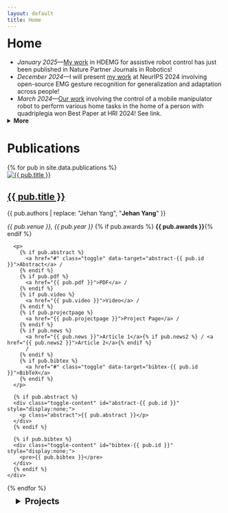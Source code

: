 ```yaml
---
layout: default
title: Home
---
```

<h1 id="home" style="margin-block-start:0">Home</h1>

<!-- <h3 class="message" style="line-height: 1.5; font-weight: normal"> </h3> -->
<!--Feel free to check out my blog too. It will be mostly about graduate school and some content I think will be relevant for students studying engineering and computer science. 
## Recent News -->
<ul style="margin-bottom:0px">
<li><em>January 2025</em>&mdash;<a href="https://www.nature.com/articles/s44182-025-00018-3">My work</a> in HDEMG for assistive robot control has just been published in Nature Partner Journals in Robotics! </li>
<li><em>December 2024</em>&mdash;I will present <a href="https://emgbench.github.io">my work</a> at NeurIPS 2024 involving open-source EMG gesture recognition for generalization and adaptation across people! </li>
<li><em>March 2024</em>&mdash;<a href="https://dl.acm.org/doi/10.1145/3610977.3634964">Our work</a> involving the control of a mobile manipulator robot to perform various home tasks in the home of a person with quadriplegia won Best Paper at HRI 2024! See link. </li>
</ul>
<details class="toggle-details">
  <summary class="toggle-summary"><strong>More</strong></summary>
  <div class="toggle-content">
    <ul>
      <li><em>August 2022</em>&mdash;I begin my PhD at CMU!</li>
      <li><em>June 2022</em>&mdash;I begin working full-time as a software intern at fast-food robotics startup, <a href="https://misorobotics.com">Miso Robotics</a>.</li>
      <li><em>April 2022</em>&mdash;I committed to my PhD at <a href="https://cmu.edu">Carnegie Mellon University</a> with advisors Zackory Erickson and Doug Weber! I received a 2-year fully-funded departmental fellowship.</li>
      <li><em>June 2020</em>&mdash;I start my internship with the self-driving car startup, <a href="https://nuro.ai">Nuro</a>.</li>
      <li><em>May 2020</em>&mdash;I committed to starting my MS in Electrical Engineering at <a href="https://ee.caltech.edu">Caltech</a> with a 2-year fully-funded departmental fellowship.</li>
      <li><em>April 2020</em>&mdash;I received the <a href="https://nsfgrfp.org">NSF GRFP</a>! I am indescribably grateful for my mentors' and friends' help.</li>
      <li><em>Sep. 2019</em>&mdash;I started working with <a href="https://covariant.ai">Covariant</a> as an intern.</li>
      <li><em>May 2019</em>&mdash;I received funding from the <a href="https://hsp.berkeley.edu">Haas Scholars Fellowship</a>, the largest research award for undergraduates at UC Berkeley.</li>
    </ul>
    <p class="toggle-less"><strong>Less</strong></p>
  </div>
</details>

<script>
  document.addEventListener("DOMContentLoaded", function() {
    const details = document.querySelector(".toggle-details");
    const summary = details.querySelector(".toggle-summary");
    const lessText = details.querySelector(".toggle-less");

    lessText.style.display = "none"; // Hide "Less" initially

    details.addEventListener("toggle", function() {
      if (details.open) {
        summary.style.display = "none"; // Completely remove "More" when expanded
        lessText.style.display = "block"; // Show "Less" at the bottom
      } else {
        summary.style.display = "list-item"; // Restore "More" with the triangle
        lessText.style.display = "none"; // Hide "Less"
      }
    });

    lessText.addEventListener("click", function() {
      details.open = false; // Close the <details> element when "Less" is clicked
      summary.style.display = "list-item"; // Restore "More" and triangle
      lessText.style.display = "none"; // Hide "Less"
    });
  });
</script>

<h1>Publications</h1>

<div class="publications">
  {% for pub in site.data.publications %}
  <div class="publication-entry">
    <div class="publication-image">
      <a href="{{ pub.website | default: pub.pdf }}">
        <img src="{{ pub.image }}" alt="{{ pub.title }}">
      </a>
    </div>
    <div class="publication-details">
      <h2><a href="{{ pub.website | default: pub.pdf }}">{{ pub.title }}</a></h2>
      <p>{{ pub.authors | replace: "Jehan Yang", "<strong>Jehan Yang</strong>" }}</p>
      <p><em>{{ pub.venue }}, {{ pub.year }} </em> {% if pub.awards %} <strong>{{ pub.awards }}</strong>{% endif %}</p>


      <p>
        {% if pub.abstract %}
          <a href="#" class="toggle" data-target="abstract-{{ pub.id }}">Abstract</a> /
        {% endif %}
        {% if pub.pdf %}
          <a href="{{ pub.pdf }}">PDF</a> /
        {% endif %}
        {% if pub.video %}
          <a href="{{ pub.video }}">Video</a> /
        {% endif %}
        {% if pub.projectpage %}
          <a href="{{ pub.projectpage }}">Project Page</a> /
        {% endif %}
        {% if pub.news %}
          <a href="{{ pub.news }}">Article 1</a>{% if pub.news2 %} / <a href="{{ pub.news2 }}">Article 2</a>{% endif %}
          /
        {% endif %}
        {% if pub.bibtex %}
          <a href="#" class="toggle" data-target="bibtex-{{ pub.id }}">BibTeX</a>
        {% endif %}
      </p>

      {% if pub.abstract %}
      <div class="toggle-content" id="abstract-{{ pub.id }}" style="display:none;">
        <p class="abstract">{{ pub.abstract }}</p>
      </div>
      {% endif %}

      {% if pub.bibtex %}
      <div class="toggle-content" id="bibtex-{{ pub.id }}" style="display:none;">
        <pre>{{ pub.bibtex }}</pre>
      </div>
      {% endif %}
    </div>
  </div>
  {% endfor %}
</div>

<script>
  document.addEventListener("DOMContentLoaded", function() {
    document.querySelectorAll(".toggle").forEach(function(element) {
      element.addEventListener("click", function(event) {
        event.preventDefault(); // Prevents default anchor behavior
        event.stopPropagation(); // Stops event from bubbling

        let targetId = this.getAttribute("data-target");
        let target = document.getElementById(targetId);
        if (target.style.display === "none" || target.style.display === "") {
          target.style.display = "block";
        } else {
          target.style.display = "none";
        }
      });
    });
  });
</script>

<details style="padding-top:10px;"><summary style="padding-left: 20px; padding-bottom: 0px; margin-bottom:0px; font-size:20px"><strong>Projects</strong></summary><p style="padding-left: 20px" >

<div class="row">
  <div class="column" style="width:100%"> 
  <a class="nochangelink" href="portfolio/leg">
  <div class="card">
    <img src="/images/prosthLeg.jpg" alt="Caltech AMBER Lab Prosthetic Leg" style="width:100%;border-radius: 5px 5px 0 0;">
  <div class="container">
    <strong>Prosthetic Leg Pressure Sensing</strong>
    <p>Software</p>
  </div>
  </div>
  </a>
  </div>
</div>

<div class="row">
  <div class="column">
  <a class="nochangelink" href="/portfolio/pie">
  <div class="card">
   <img src="/images/PiE.jpg" alt="Pioneers in Engineering robot maintenance" style="width:100%;border-radius: 5px 5px 0 0;">
  <div class="container">
   <strong>Pioneers in Engineering</strong>
   <p>Team Leader, Treasurer</p> 
  </div>
  </div>
  </a>
  </div>     

  <div class="column">
  <a class="nochangelink" href="/portfolio/biomfing">
  <div class="card">
  <img src="/images/biomFing.png" alt="Biomimetic Finger Projects" style="width:100%;border-radius: 5px 5px 0 0;">
  <div class="container">
   <strong>Biomimetic Finger</strong>
   <p>Undergraduate Researcher, Haas Scholar</p> 

  </div>
  </div>
  </a>
  </div>
</div>

<div class="row">
  <div class="column">
  <a class="nochangelink" href="/portfolio/nerf">
  <div class="card">
  <img src="/images/Nerf3.jpg" alt="Nerf Prosthetic picture of product" style="width:100%;border-radius: 5px 5px 0 0;">
  <div class="container">
   <strong>Nerf Prosthetic</strong>
   <p>Voted Best Project, Technical Lead</p> 
  
  </div>
  </div>
  </a>
  </div>

  <div class="column">
  <a class="nochangelink" href="/portfolio/claw">
<div class="card">
   <img src="/images/TOM.jpg" alt="Tikka Olam Makers Makerthon products: Claw and Plug" style="width:100%;border-radius: 5px 5px 0 0;">
  <div class="container">
   <strong>Household Claw for Disabled Client</strong>
   <p>Manufacturing and Design</p> 
  </div>
  </div>
  </a>
  </div>     
 </div>

<details style="padding-top:10px;"><summary style="padding-left: 20px; padding-bottom: 0px; margin-bottom:0px; font-size:20px"><strong>More</strong></summary><p style="padding-left: 20px" >

<div class="row">
  <div class="column">
  <a class="nochangelink" href="/portfolio/joint">
  <div class="card">
   <img src="/images/Joint.png" alt="Soft Robotic Joint" style="width:100%;border-radius: 5px 5px 0 0;">
  <div class="container">
   <strong>Soft Robotic Joint</strong>
   <p>Force and Displacement Tester, Designer</p> 
  </div>
  </div>
  </a>
  </div>

  <div class="column">
  <a class="nochangelink" href="/portfolio/bopit">
  <div class="card">
   <img src="/images/BopIt.jpg" alt="Bop It! Rhythm Game Implemented in Hardware" style="width:100%;border-radius: 5px 5px 0 0;">
  <div class="container">
   <strong>Bop It! Rhythm Game</strong>
   <p>Mechanical Designer, Programmer</p> 
  </div>
  </div>
  </a>
  </div>
</div>


<div class="row">
  <div class="column">
  <a class="nochangelink" href="/portfolio/roach">
  <div class="card">
   <img src="/images/VelociRoACH.png" alt="VelociRoACH Profile View before Run" style="width:100%;border-radius: 5px 5px 0 0;">
  <div class="container">
   <strong>VelociRoACH Step Climbing</strong>
   <p>Lead Designer and Fabricator</p>
  </div>
  </div>
  </a>
  </div>


  <div class="column">
  <a class="nochangelink" href="/portfolio/salto">
  <div class="card">
   <img src="/images/SaltoFoot.jpg" alt="Salto Gripper" style="width:100%;border-radius: 5px 5px 0 0;">
  <div class="container">
   <strong>Salto Gripper</strong>
   <p>Jump Test and Foot Design</p> 
  </div>
  </div>
  </a>
  </div>
</div>

<div class="row">

  <div class="column">
  <a class="nochangelink" href="/portfolio/led">
  <div class="card">
   <img src="/images/arraypcb.jpg" alt="LED Array printed circuit board" style="width:100%;border-radius: 5px 5px 0 0;">
  <div class="container">
   <strong>LED Array PCB</strong>
   <p>PCB Designer</p> 
  </div>
  </div>
  </a>
  </div>

  <div class="column">
  <a class="nochangelink" href="/portfolio/turbine">
  <div class="card">
   <img src="/images/blades.png" alt="Milliscale Wind Turbine Blades" style="width:100%;border-radius: 5px 5px 0 0;">
  <div class="container">
   <strong>Milliscale Wind Turbine</strong>
   <p>CFD Analyst</p> 
  </div>
  </div>
  </a>
  </div>

</div>

</p></details>

</p></details>


<span></span>

